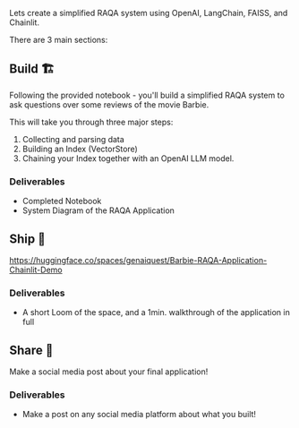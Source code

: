 Lets create a simplified RAQA system using OpenAI, LangChain, FAISS, and Chainlit.

There are 3 main sections:

## Build 🏗️

Following the provided notebook - you'll build a simplified RAQA system to ask questions over some reviews of the movie Barbie.

This will take you through three major steps: 

1. Collecting and parsing data
2. Building an Index (VectorStore)
3. Chaining your Index together with an OpenAI LLM model.

### Deliverables

- Completed Notebook
- System Diagram of the RAQA Application

## Ship 🚢

https://huggingface.co/spaces/genaiquest/Barbie-RAQA-Application-Chainlit-Demo

### Deliverables

- A short Loom of the space, and a 1min. walkthrough of the application in full

## Share 🚀

Make a social media post about your final application!

### Deliverables

- Make a post on any social media platform about what you built!
